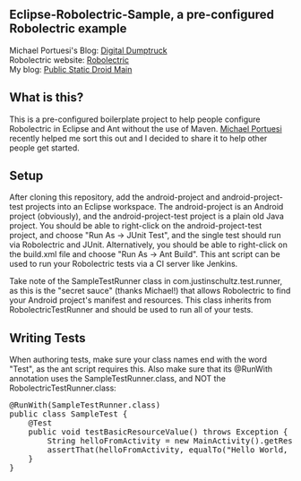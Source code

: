 ## Eclipse-Robolectric-Sample, a pre-configured Robolectric example  
  

Michael Portuesi's Blog: [Digital Dumptruck](http://digitaldumptruck.jotabout.com/)  
Robolectric website: [Robolectric](http://pivotal.github.com/robolectric/)  
My blog: [Public Static Droid Main](http://publicstaticdroidmain.com/)  

## What is this?
This is a pre-configured boilerplate project to help people configure Robolectric in Eclipse and Ant without the use of Maven. [Michael Portuesi](http://digitaldumptruck.jotabout.com/) recently helped me sort this out and I decided to share it to help other people get started. 

## Setup
After cloning this repository, add the android-project and android-project-test projects into an Eclipse workspace. The android-project is an Android project (obviously), and the android-project-test project is a plain old Java project. You should be able to right-click on the android-project-test project, and choose "Run As -> JUnit Test", and the single test should run via Robolectric and JUnit. Alternatively, you should be able to right-click on the build.xml file and choose "Run As -> Ant Build". This ant script can be used to run your Robolectric tests via a CI server like Jenkins. 

Take note of the SampleTestRunner class in com.justinschultz.test.runner, as this is the "secret sauce" (thanks Michael!) that allows Robolectric to find your Android project's manifest and resources. This class inherits from RobolectricTestRunner and should be used to run all of your tests. 

## Writing Tests
When authoring tests, make sure your class names end with the word "Test", as the ant script requires this. Also make sure that its @RunWith annotation uses the SampleTestRunner.class, and NOT the RobolectricTestRunner.class:
<pre>
@RunWith(SampleTestRunner.class)
public class SampleTest {
    @Test
    public void testBasicResourceValue() throws Exception {
        String helloFromActivity = new MainActivity().getResources().getString(R.string.hello);
        assertThat(helloFromActivity, equalTo("Hello World, MainActivity!"));
    }
}
</pre>
